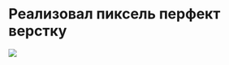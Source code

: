 # Реализовал пиксель перфект верстку

![](./img/https://github.com/baysarov077/task/blob/main/img/Снимок%20экрана%202022-12-16%20в%2020.33.26%C2%A0—%20копия.png)

